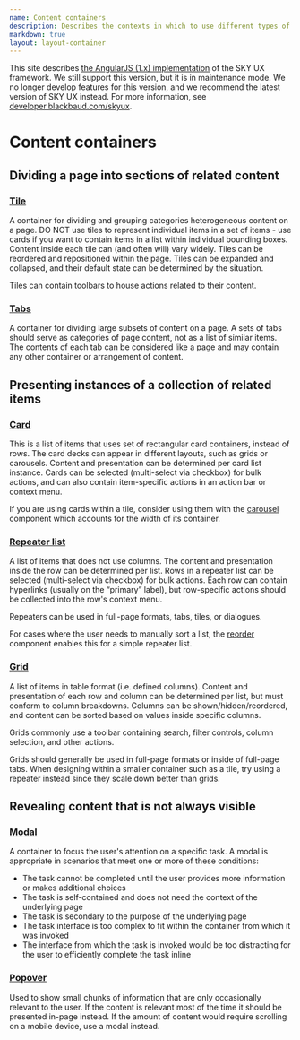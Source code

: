 ```yaml
---
name: Content containers
description: Describes the contexts in which to use different types of content containers.
markdown: true
layout: layout-container
---
```


<bb-alert bb-alert-type="warning">This site describes <a href="https://angularjs.org/">the AngularJS (1.x) implementation</a> of the SKY UX framework. We still support this version, but it is in maintenance mode. We no longer develop features for this version, and we recommend the latest version of SKY UX instead. For more information, see <a href="https://developer.blackbaud.com/skyux">developer.blackbaud.com/skyux</a>.</bb-alert>

# Content containers

## Dividing a page into sections of related content

### [Tile](../../components/tiles)

A container for dividing and grouping categories heterogeneous content on a page. DO NOT use tiles to represent individual items in a set of items - use cards if you want to contain items in a list within individual bounding boxes. Content inside each tile can (and often will) vary widely. Tiles can be reordered and repositioned within the page. Tiles can be expanded and collapsed, and their default state can be determined by the situation.

Tiles can contain toolbars to house actions related to their content.  

### [Tabs](../../components/tabset)

A container for dividing large subsets of content on a page. A sets of tabs should serve as categories of page content, not as a list of similar items. The contents of each tab can be considered like a page and may contain any other container or arrangement of content.

## Presenting instances of a collection of related items

### [Card](../../components/card)

This is a list of items that uses set of rectangular card containers, instead of rows. The card decks can appear in different layouts, such as grids or carousels. Content and presentation can be determined per card list instance. Cards can be selected (multi-select via checkbox) for bulk actions, and can also contain item-specific actions in an action bar or context menu.

If you are using cards within a tile, consider using them with the [carousel](../../components/carousel) component which accounts for the width of its container.

### [Repeater list](../../components/repeater)

A list of items that does not use columns. The content and presentation inside the row can be determined per list. Rows in a repeater list can be selected (multi-select via checkbox) for bulk actions. Each row can contain hyperlinks (usually on the “primary” label), but row-specific actions should be collected into the row's context menu.

Repeaters can be used in full-page formats, tabs, tiles, or dialogues.

For cases where the user needs to manually sort a list, the [reorder](../../components/reorder) component enables this for
a simple repeater list.  

### [Grid](../../components/grids)

A list of items in table format (i.e. defined columns). Content and presentation of each row and column can be determined per list, but must conform to column breakdowns. Columns can be shown/hidden/reordered, and content can be sorted based on values inside specific columns.

Grids commonly use a toolbar containing search, filter controls, column selection, and other actions.

Grids should generally be used in full-page formats or inside of full-page tabs. When designing within a smaller container such as a tile, try using a repeater instead since they scale down better than grids.

## Revealing content that is not always visible

### [Modal](../../components/modal)

A container to focus the user's attention on a specific task. A modal is appropriate in scenarios that meet one or more of these conditions:

* The task cannot be completed until the user provides more information or makes additional choices
* The task is self-contained and does not need the context of the underlying page
* The task is secondary to the purpose of the underlying page
* The task interface is too complex to fit within the container from which it was invoked
* The interface from which the task is invoked would be too distracting for the user to efficiently complete the task inline

### [Popover](../../components/popover)

Used to show small chunks of information that are only occasionally relevant to the user. If the content is relevant most of the time it should be presented in-page instead. If the amount of content would require scrolling on a mobile device, use a modal instead.
